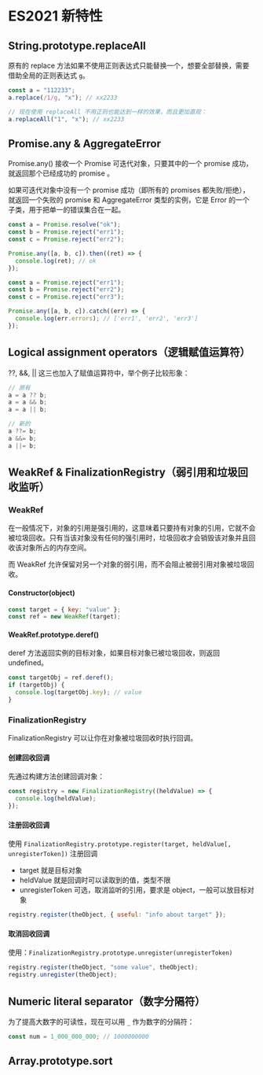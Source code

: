 # ES2021 新特性

## String.prototype.replaceAll

原有的 replace 方法如果不使用正则表达式只能替换一个，想要全部替换，需要借助全局的正则表达式 `g`。

```js
const a = "112233";
a.replace(/1/g, "x"); // xx2233

// 现在使用 replaceAll 不用正则也能达到一样的效果，而且更加直观：
a.replaceAll("1", "x"); // xx2233
```

## Promise.any & AggregateError

Promise.any() 接收一个 Promise 可迭代对象，只要其中的一个 promise 成功，就返回那个已经成功的 promise 。

如果可迭代对象中没有一个 promise 成功（即所有的 promises 都失败/拒绝），就返回一个失败的 promise 和 AggregateError 类型的实例，它是 Error 的一个子类，用于把单一的错误集合在一起。

```js
const a = Promise.resolve("ok");
const b = Promise.reject("err1");
const c = Promise.reject("err2");

Promise.any([a, b, c]).then((ret) => {
  console.log(ret); // ok
});

const a = Promise.reject("err1");
const b = Promise.reject("err2");
const c = Promise.reject("err3");

Promise.any([a, b, c]).catch((err) => {
  console.log(err.errors); // ['err1', 'err2', 'err3']
});
```

## Logical assignment operators（逻辑赋值运算符）

??, &&, || 这三也加入了赋值运算符中，举个例子比较形象：

```js
// 原有
a = a ?? b;
a = a && b;
a = a || b;

// 新的
a ??= b;
a &&= b;
a ||= b;
```

## WeakRef & FinalizationRegistry（弱引用和垃圾回收监听）

### WeakRef

在一般情况下，对象的引用是强引用的，这意味着只要持有对象的引用，它就不会被垃圾回收。只有当该对象没有任何的强引用时，垃圾回收才会销毁该对象并且回收该对象所占的内存空间。

而 WeakRef 允许保留对另一个对象的弱引用，而不会阻止被弱引用对象被垃圾回收。

#### Constructor(object)

```js
const target = { key: "value" };
const ref = new WeakRef(target);
```

#### WeakRef.prototype.deref()

deref 方法返回实例的目标对象，如果目标对象已被垃圾回收，则返回 undefined。

```js
const targetObj = ref.deref();
if (targetObj) {
  console.log(targetObj.key); // value
}
```

### FinalizationRegistry

FinalizationRegistry 可以让你在对象被垃圾回收时执行回调。

#### 创建回收回调

先通过构建方法创建回调对象：

```js
const registry = new FinalizationRegistry((heldValue) => {
  console.log(heldValue);
});
```

#### 注册回收回调

使用 `FinalizationRegistry.prototype.register(target, heldValue[, unregisterToken])` 注册回调

- target 就是目标对象
- heldValue 就是回调时可以读取到的值，类型不限
- unregisterToken 可选，取消监听的引用，要求是 object，一般可以放目标对象

```js
registry.register(theObject, { useful: "info about target" });
```

#### 取消回收回调

使用：`FinalizationRegistry.prototype.unregister(unregisterToken)`

```js
registry.register(theObject, "some value", theObject);
registry.unregister(theObject);
```

## Numeric literal separator（数字分隔符）

为了提高大数字的可读性，现在可以用 `_` 作为数字的分隔符：

```js
const num = 1_000_000_000; // 1000000000
```

## Array.prototype.sort
